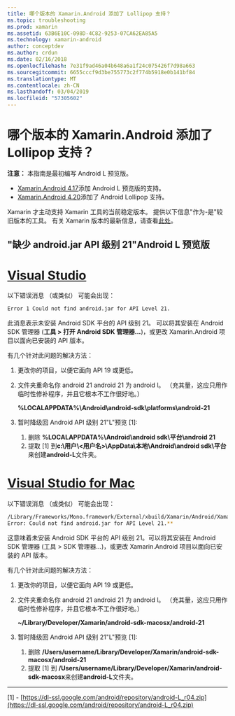 ```yaml
---
title: 哪个版本的 Xamarin.Android 添加了 Lollipop 支持？
ms.topic: troubleshooting
ms.prod: xamarin
ms.assetid: 63B6E10C-098D-4C82-9253-07CA62EA85A5
ms.technology: xamarin-android
author: conceptdev
ms.author: crdun
ms.date: 02/16/2018
ms.openlocfilehash: 7e31f9ad46a04b648a6a1f24c075426f7d98a663
ms.sourcegitcommit: 6655cccf9d3be755773c2f774b5918e0b141bf84
ms.translationtype: MT
ms.contentlocale: zh-CN
ms.lasthandoff: 03/04/2019
ms.locfileid: "57305602"
---
```

# <a name="what-version-of-xamarinandroid-added-lollipop-support"></a>哪个版本的 Xamarin.Android 添加了 Lollipop 支持？

**注意：** 本指南是最初编写 Android L 预览版。

-   [Xamarin.Android 4.17](https://developer.xamarin.com/releases/android/xamarin.android_4/xamarin.android_4.17/)添加 Android L 预览版的支持。
-   [Xamarin.Android 4.20](https://developer.xamarin.com/releases/android/xamarin.android_4/xamarin.android_4.20/)添加了 Android Lollipop 支持。

Xamarin 才主动支持 Xamarin 工具的当前稳定版本。 提供以下信息"作为-是"较旧版本的工具。 有关 Xamarin 版本的最新信息，请查看[此处](http://releases.xamarin.com/)。

## <a name="missing-androidjar-for-api-level-21-in-android-l-preview"></a>"缺少 android.jar API 级别 21"Android L 预览版

# <a name="visual-studiotabwindows"></a>[Visual Studio](#tab/windows)

以下错误消息 （或类似） 可能会出现：

```cmd
Error 1 Could not find android.jar for API Level 21.
```

此消息表示未安装 Android SDK 平台的 API 级别 21。 可以将其安装在 Android SDK 管理器 (**工具 > 打开 Android SDK 管理器...**)，或更改 Xamarin.Android 项目以面向已安装的 API 版本。

有几个针对此问题的解决方法：

1. 更改你的项目，以便它面向 API 19 或更低。

2. 文件夹重命名你 android 21 android 21 为 android l。 （充其量，这应只用作临时性修补程序，并且它根本不工作很好地。）

   **%LOCALAPPDATA%\\Android\\android-sdk\\platforms\\android-21**

3. 暂时降级回 Android API 级别 21"L"预览 [1]:

    1.  删除 **%LOCALAPPDATA%\\Android\\android sdk\\平台\\android 21** 
    2.  提取 [1] 到**c:\\用户\\&lt;用户名&gt;\\AppData\\本地\\Android\\android sdk\\平台**来创建**android-L**文件夹。

# <a name="visual-studio-for-mactabmacos"></a>[Visual Studio for Mac](#tab/macos)

以下错误消息 （或类似） 可能会出现：

```bash
/Library/Frameworks/Mono.framework/External/xbuild/Xamarin/Android/Xamarin.Android.Common.targets: 
Error: Could not find android.jar for API Level 21.**
```

这意味着未安装 Android SDK 平台的 API 级别 21。可以将其安装在 Android SDK 管理器 (工具 > SDK 管理器...)，或更改 Xamarin.Android 项目以面向已安装的 API 版本。

有几个针对此问题的解决方法：

1. 更改你的项目，以便它面向 API 19 或更低。

2. 文件夹重命名你 android 21 android 21 为 android l。 （充其量，这应只用作临时性修补程序，并且它根本不工作很好地。）

   **~/Library/Developer/Xamarin/android-sdk-macosx/android-21**

3. 暂时降级回 Android API 级别 21"L"预览 [1]:

    1.  删除 **/Users/username/Library/Developer/Xamarin/android-sdk-macosx/android-21**
    2.  提取 [1] 到 **/Users/username/Library/Developer/Xamarin/android-sdk-macosx**来创建**android-L**文件夹。

-----


[1] - [https://dl-ssl.google.com/android/repository/android-L_r04.zip](https://dl-ssl.google.com/android/repository/android-L_r04.zip)
